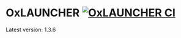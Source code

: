 # OxLAUNCHER [![OxLAUNCHER CI](https://github.com/Proxwian/OxLAUNCHER/actions/workflows/nodejs.yml/badge.svg)](https://github.com/Proxwian/OxLAUNCHER/actions/workflows/nodejs.yml)

Latest version: 1.3.6
